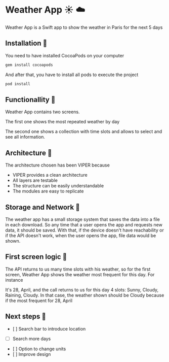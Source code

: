 # Weather App :sunny: :cloud:

Weather App is a Swift app to show the weather in Paris for the next 5 days

## Installation :hammer:

You need to have installed CocoaPods on your computer

```bash
gem install cocoapods
```

And after that, you have to install all pods to execute the project

```bash
pod install
```

## Functionallity :blue_book:

Weather App contains two screens. 

The first one shows the most repeated weather by day 

The second one shows a collection with time slots and allows to select and see all information.

## Architecture :triangular_ruler:

The architecture chosen has been VIPER because
- VIPER provides a clean architecture
- All layers are testable
- The structure can be easily understandable
- The modules are easy to replicate

## Storage and Network :satellite:

The weather app has a small storage system that saves the data into a file in each download. So any time that a user opens the app and requests new data, it should be saved.
With that, if the device doesn't have reachability or if the API doesn't work, when the user opens the app, file data would be shown.

## First screen logic :pill:

The API returns to us many time slots with his weather, so for the first screen, Weather App shows the weather most frequent for this day. For instance

It's 28, April, and the call returns to us for this day 4 slots: Sunny, Cloudy, Raining, Cloudy.
In that case, the weather shown should be Cloudy because if the most frequent for 28, April

## Next steps :green_book:

- [ ] Search bar to introduce location
- [ ] Search more days
- [ ] Option to change units
- [ ] Improve design
